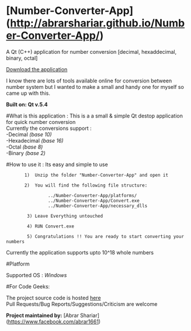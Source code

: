 # [Number-Converter-App] (http://abrarshariar.github.io/Number-Converter-App/)
A Qt (C++) application for number conversion [decimal, hexaddecimal, binary, octal]

[Download the application](https://github.com/abrarShariar/NumberConverter-App/archive/master.zip)

I know there are lots of tools available online for conversion between number system but I wanted to make a small and handy one for myself 
so came up with this. <br>

**Built on: Qt v.5.4**

#What is this application :
This is a a small & simple Qt destop application for quick number conversion <br>
Currently the conversions support : <br>
          -Decimal  *(base 10)* <br>
          -Hexadecimal  *(base 16)* <br>
          -Octal  *(base 8)*  <br>
          -Binary   *(base 2)*  <br>
          
#How to use it :
Its easy and simple to use
            
           1)  Unzip the folder "Number-Converter-App" and open it
            
           2)  You will find the following file structure:
            
                    ../Number-Converter-App/platforms/
                    ../Number-Converter-App/Convert.exe
                    ../Number-Converter-App/necessary_dlls
                    
            3) Leave Everything untouched
            
            4) RUN Convert.exe 
            
            5) Congratulations !! You are ready to start converting your numbers
            
Currently the application supports upto 10^18 whole numbers
           
#Platform

Supported OS : *Windows*
           
#For Code Geeks:

The project source code is hosted [here](https://github.com/abrarShariar/NumConverter) <br>
Pull Requests/Bug Reports/Suggestions/Criticism are welcome

**Project maintained by:** [Abrar Shariar] (https://www.facebook.com/abrar1661)


                  
                  
